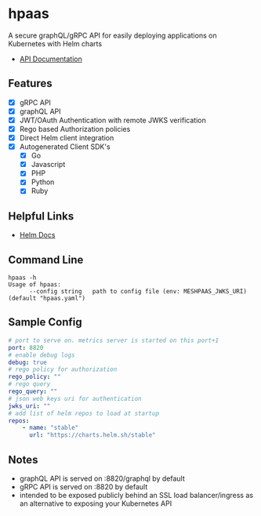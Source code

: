 # hpaas

A secure graphQL/gRPC API for easily deploying applications on Kubernetes with Helm charts

- [API Documentation](https://autom8ter.github.io/hpaas/)

## Features
- [x] gRPC API
- [x] graphQL API
- [x] JWT/OAuth Authentication with remote JWKS verification
- [x] Rego based Authorization policies
- [x] Direct Helm client integration
- [x] Autogenerated Client SDK's
    - [x] Go
    - [x] Javascript
    - [x] PHP
    - [x] Python
    - [x] Ruby
    
## Helpful Links
- [Helm Docs](https://helm.sh/docs/)

## Command Line

```
hpaas -h
Usage of hpaas:
      --config string   path to config file (env: MESHPAAS_JWKS_URI) (default "hpaas.yaml")
```

## Sample Config


```yaml
# port to serve on. metrics server is started on this port+1
port: 8820
# enable debug logs
debug: true
# rego policy for authorization
rego_policy: ""
# rego query
rego_query: ""
# json web keys uri for authentication
jwks_uri: ""
# add list of helm repos to load at startup
repos:
    - name: "stable"
      url: "https://charts.helm.sh/stable"
```

## Notes

- graphQL API is served on :8820/graphql by default
- gRPC API is served on :8820 by default
- intended to be exposed publicly behind an SSL load balancer/ingress as an alternative to exposing your Kubernetes API